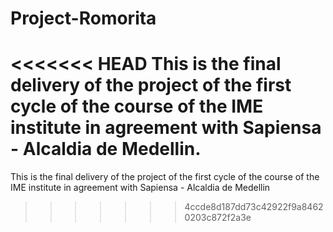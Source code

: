 # Project-Romorita

<<<<<<< HEAD
This is the final delivery of the project of the first cycle of the course of the IME institute in agreement with Sapiensa - Alcaldia de Medellin.
=======
This is the final delivery of the project of the first cycle of the course of the IME institute in agreement with Sapiensa - Alcaldia de Medellin
>>>>>>> 4ccde8d187dd73c42922f9a84620203c872f2a3e

